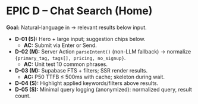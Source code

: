 # EPIC D – Chat Search (Home)
**Goal:** Natural-language in → relevant results below input.
- **D-01 (S):** Hero + large input; suggestion chips below.
  - **AC:** Submit via Enter or Send.
- **D-02 (M):** Server Action `parseIntent()` (non-LLM fallback) → normalize `{primary_tag, tags[], pricing, no_signup}`.
  - **AC:** Unit test 10 common phrases.
- **D-03 (M):** Supabase FTS + filters; SSR render results.
  - **AC:** P50 TTFB ≤ 500ms with cache; skeleton during wait.
- **D-04 (S):** Highlight applied keywords/filters above results.
- **D-05 (S):** Minimal query logging (anonymized): normalized query, result count.
